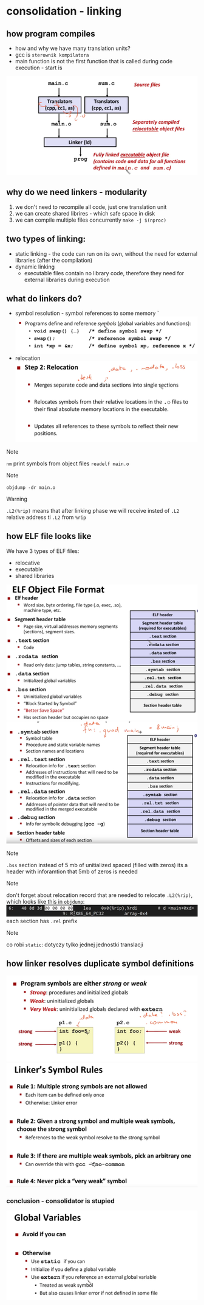 # consolidation - linking


## how program compiles

* how and why we have many translation units?
* gcc is `sterownik kompilatora`
* main function is not the first function that is called during code execution - start is

![linking](./imgs/consolidation/linking.png)

## why do we need linkers - modularity
1. we don't need to recompile all code, just one translation unit
2. we can create shared librires - which safe space in disk
3. we can compile multiple files concurrently `make -j $(nproc)`

##  two types of linking:
* static linking - the code can run on its own, without the need for external libraries (after the compilation)
* dynamic linking
  * executable files contain no library code, therefore they need for external libraries during execution
  
## what do linkers do?
* symbol resolution - symbol references to some memory
`![sym-resolution](imgs/consolidation/sym-resolution.png)
* relocation
  ![relocation](./imgs/consolidation/relocation.png)


> [!NOTE]
> `nm` print symbols from object files
> `readelf main.o`

> [!NOTE]
> `objdump -dr main.o`


> [!WARNING]
> `.L2(%rip)` means that after linking phase we will receive insted of `.L2` relative address ti `.L2` from `%rip`

## how ELF file looks like

We have 3 types of ELF files:
* relocative
* executable
* shared libraries


![elf-format](./imgs/consolidation/elf-format.png)
![alt text](./imgs/consolidation/elf-format-2.png)

> [!NOTE]
> `.bss` section instead of 5 mb of unitialized spaced (filled with zeros) its a header with inforamtion that 5mb of zeros is needed

> [!NOTE]
> don't forget about relocation record that are needed to relocate `.L2(%rip)`, which looks like this in `objdump`:
> ![alt text](image.png)
> each section has `.rel` prefix



> [!NOTE]
> co robi `static`:
> dotyczy tylko jednej jednostki translacji

## how linker resolves duplicate symbol definitions

![alt text](./imgs/consolidation/duplicate-symbol.png)
![alt text](./imgs/consolidation/linker-rules.png)


### conclusion - consolidator is stupied

![alt text](./imgs/consolidation/global-vars.png)